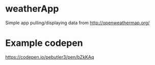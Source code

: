 # weatherApp
Simple app pulling/displaying data from http://openweathermap.org/

# Example codepen
https://codepen.io/pebutler3/pen/bZkKAq
